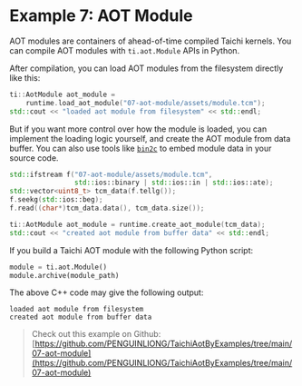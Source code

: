 # Example 7: AOT Module

AOT modules are containers of ahead-of-time compiled Taichi kernels. You
can compile AOT modules with `ti.aot.Module` APIs in Python.

After compilation, you can load AOT modules from the filesystem directly
like this:

```cpp
ti::AotModule aot_module =
    runtime.load_aot_module("07-aot-module/assets/module.tcm");
std::cout << "loaded aot module from filesystem" << std::endl;
```

But if you want more control over how the module is loaded, you can
implement the loading logic yourself, and create the AOT module from data
buffer. You can also use tools like
[`bin2c`](https://manpages.ubuntu.com/manpages/bionic/man1/bin2c.1.html)
to embed module data in your source code.

```cpp
std::ifstream f("07-aot-module/assets/module.tcm",
                std::ios::binary | std::ios::in | std::ios::ate);
std::vector<uint8_t> tcm_data(f.tellg());
f.seekg(std::ios::beg);
f.read((char*)tcm_data.data(), tcm_data.size());

ti::AotModule aot_module = runtime.create_aot_module(tcm_data);
std::cout << "created aot module from buffer data" << std::endl;
```

If you build a Taichi AOT module with the following Python script:

```python
module = ti.aot.Module()
module.archive(module_path)
```

The above C++ code may give the following output:

```plaintext
loaded aot module from filesystem
created aot module from buffer data
```

> Check out this example on Github: [https://github.com/PENGUINLIONG/TaichiAotByExamples/tree/main/07-aot-module](https://github.com/PENGUINLIONG/TaichiAotByExamples/tree/main/07-aot-module)